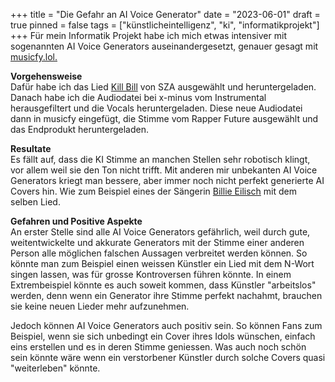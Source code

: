 +++
title = "Die Gefahr an AI Voice Generator"
date = "2023-06-01"
draft = true
pinned = false
tags = ["künstlicheintelligenz", "ki", "informatikprojekt"]
+++
Für mein Informatik Projekt habe ich mich etwas intensiver mit sogenannten AI Voice Generators auseinandergesetzt, genauer gesagt mit [musicfy.lol.](https://musicfy.lol) 

**Vorgehensweise**\
Dafür habe ich das Lied [Kill Bill](https://www.youtube.com/watch?v=SQnc1QibapQ) von SZA ausgewählt und heruntergeladen. Danach habe ich die Audiodatei bei x-minus vom Instrumental herausgefiltert und die Vocals heruntergeladen. Diese neue Audiodatei dann in musicfy eingefügt, die Stimme vom Rapper Future ausgewählt und das Endprodukt heruntergeladen. 

**Resultate**\
Es fällt auf, dass die KI Stimme an manchen Stellen sehr robotisch klingt, vor allem weil sie den Ton nicht trifft. Mit anderen mir unbekanten AI Voice Generators kriegt man bessere, aber immer noch nicht perfekt generierte AI Covers hin. Wie zum Beispiel eines der Sängerin [Billie Eilisch](https://twitter.com/eilishdata/status/1653056316443709441?s=20) mit dem selben Lied.

**Gefahren und Positive Aspekte**\
An erster Stelle sind alle AI Voice Generators gefährlich, weil durch gute, weitentwickelte und akkurate Generators mit der Stimme einer anderen Person alle möglichen falschen Aussagen verbreitet werden können. So könnte man zum Beispiel einen weissen Künstler ein Lied mit dem N-Wort singen lassen, was für grosse Kontroversen führen könnte. In einem Extrembeispiel könnte es auch soweit kommen, dass Künstler "arbeitslos" werden, denn wenn ein Generator ihre Stimme perfekt nachahmt, brauchen sie keine neuen Lieder mehr aufzunehmen.

Jedoch können AI Voice Generators auch positiv sein. So können Fans zum Beispiel, wenn sie sich unbedingt ein Cover ihres Idols wünschen, einfach eins erstellen und es in deren Stimme geniessen. Was auch noch schön sein könnte wäre wenn ein verstorbener Künstler durch solche Covers quasi "weiterleben" könnte.